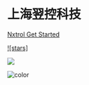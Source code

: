 # 上海翌控科技 

[Nxtrol Get Started](http://localhost:3000/#/zh-cn/)

[![stars]](https://badgen.net/github/stars/q-Angelo/:color?icon=github)





<!-- 背景图片 -->

![](_media/bg.png)

<!-- 背景色 -->

![color](#f0f0f0)


